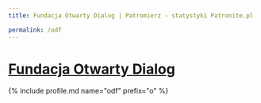 ```yaml
---
title: Fundacja Otwarty Dialog | Patromierz - statystyki Patronite.pl

permalink: /odf
---
```


# [Fundacja Otwarty Dialog](https://patronite.pl/odf)

{% include profile.md name="odf" prefix="o" %}
